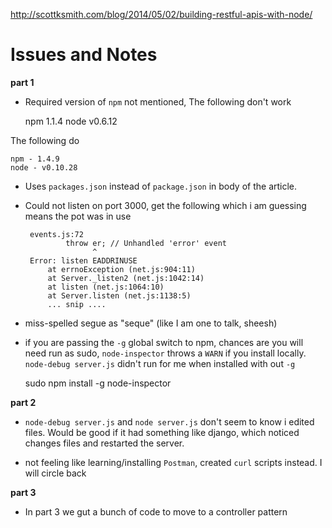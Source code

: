 http://scottksmith.com/blog/2014/05/02/building-restful-apis-with-node/


Issues and Notes
===


**part 1**

- Required version of `npm` not mentioned, The following don't work

    npm 1.1.4
    node v0.6.12

The following do

    npm - 1.4.9
    node - v0.10.28

- Uses `packages.json` instead of `package.json` in body of the article.

- Could not listen on port 3000, get the following which i am guessing
  means the pot was in use

       events.js:72
               throw er; // Unhandled 'error' event
                     ^
       Error: listen EADDRINUSE
           at errnoException (net.js:904:11)
           at Server._listen2 (net.js:1042:14)
           at listen (net.js:1064:10)
           at Server.listen (net.js:1138:5)
           ... snip ....

- miss-spelled segue as "seque" (like I am one to talk, sheesh)

- if you are passing the `-g` global switch to npm, chances are you
  will need run as sudo, `node-inspector` throws a `WARN` if you
  install locally. `node-debug server.js` didn't run for me when
  installed with out `-g`

    sudo npm install -g node-inspector

**part 2**

- `node-debug server.js` and `node server.js` don't seem to know i
  edited files. Would be good if it had something like django, which
  noticed changes files and restarted the server.

- not feeling like learning/installing `Postman`, created `curl`
  scripts instead. I will circle back

**part 3**

- In part 3 we gut a bunch of code to move to a controller pattern